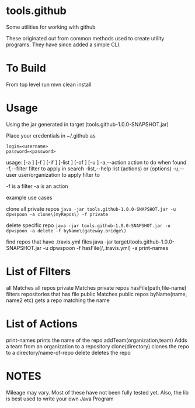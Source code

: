 # tools.github
Some utilities for working with github

These originated out from common methods used to create utility programs.  They have since added a simple CLI.

# To Build
From top level run mvn clean install

# Usage

Using the jar generated in target (tools.github-1.0.0-SNAPSHOT.jar)

Place your credentials in ~/.github as 

```
login=<username>
password=<password>
```

usage:  [-a <arg>] [-f <arg>] [-if <arg>] [-list <arg>] [-of <arg>] [-u <arg>]
 -a,--action <arg>         action to do when found
 -f,--filter <arg>         filter to apply in search
 -list,--help <arg>        list (actions) or (options)
 -u,--user <arg>           user/organization to apply filter to

-f is a filter
-a is an action

example use cases

clone all private repos
`java -jar tools.github-1.0.0-SNAPSHOT.jar -u dpwspoon -a clone\(myRepos\) -f private`

delete specific repo
`java -jar tools.github-1.0.0-SNAPSHOT.jar -u dpwspoon -a delete -f byName\(gateway.bridge\)`

find repos that have .travis.yml files
java -jar target/tools.github-1.0.0-SNAPSHOT.jar -u dpwspoon -f hasFile\(/,.travis.yml\) -a print-names

# List of Filters
all                 		    Matches all repos
private		                    Matches private repos
hasFile(path,file-name)		    filters repositories that has file
public		                    Matches public repos
byName(name, name2 etc)	        gets a repo matching the name

# List of Actions
print-names		                prints the name of the repo
addTeam(organization,team)		Adds a team from an organization to a repository
clone(directory)		        clones the repo to a directory/name-of-repo
delete		                    deletes the repo

# NOTES
Mileage may vary.  Most of these have not been fully tested yet.  Also, the lib is best used to write your own Java Program
